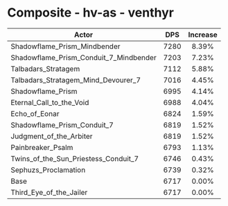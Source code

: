 # Composite - hv-as - venthyr
| Actor | DPS | Increase |
|---|:---:|:---:|
|Shadowflame_Prism_Mindbender|7280|8.39%|
|Shadowflame_Prism_Conduit_7_Mindbender|7203|7.23%|
|Talbadars_Stratagem|7112|5.88%|
|Talbadars_Stratagem_Mind_Devourer_7|7016|4.45%|
|Shadowflame_Prism|6995|4.14%|
|Eternal_Call_to_the_Void|6988|4.04%|
|Echo_of_Eonar|6824|1.59%|
|Shadowflame_Prism_Conduit_7|6819|1.52%|
|Judgment_of_the_Arbiter|6819|1.52%|
|Painbreaker_Psalm|6793|1.13%|
|Twins_of_the_Sun_Priestess_Conduit_7|6746|0.43%|
|Sephuzs_Proclamation|6739|0.32%|
|Base|6717|0.00%|
|Third_Eye_of_the_Jailer|6717|0.00%|
